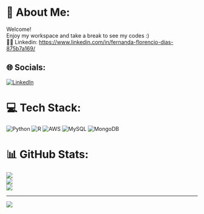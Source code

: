 # 💫 About Me:
Welcome! <br>Enjoy my workspace and take a break to see my codes :) <br>🧑‍💼 Linkedin: https://www.linkedin.com/in/fernanda-florencio-dias-875b7a169/


## 🌐 Socials:
[![LinkedIn](https://img.shields.io/badge/LinkedIn-%230077B5.svg?logo=linkedin&logoColor=white)](https://linkedin.com/in/https://www.linkedin.com/in/fernanda-florencio-dias-875b7a169/) 

# 💻 Tech Stack:
![Python](https://img.shields.io/badge/python-3670A0?style=for-the-badge&logo=python&logoColor=ffdd54) ![R](https://img.shields.io/badge/r-%23276DC3.svg?style=for-the-badge&logo=r&logoColor=white) ![AWS](https://img.shields.io/badge/AWS-%23FF9900.svg?style=for-the-badge&logo=amazon-aws&logoColor=white) ![MySQL](https://img.shields.io/badge/mysql-%2300f.svg?style=for-the-badge&logo=mysql&logoColor=white) ![MongoDB](https://img.shields.io/badge/MongoDB-%234ea94b.svg?style=for-the-badge&logo=mongodb&logoColor=white)
# 📊 GitHub Stats:
![](https://github-readme-stats.vercel.app/api?username=Fefaw1&theme=radical&hide_border=false&include_all_commits=true&count_private=true)<br/>
![](https://github-readme-streak-stats.herokuapp.com/?user=Fefaw1&theme=radical&hide_border=false)<br/>
![](https://github-readme-stats.vercel.app/api/top-langs/?username=Fefaw1&theme=radical&hide_border=false&include_all_commits=true&count_private=true&layout=compact)

---
[![](https://visitcount.itsvg.in/api?id=Fefaw1&icon=0&color=0)](https://visitcount.itsvg.in)

<!-- Proudly created with GPRM ( https://gprm.itsvg.in ) -->
